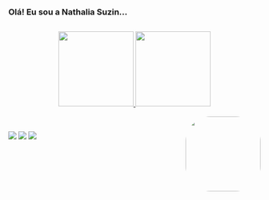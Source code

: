 ### Olá! Eu sou a Nathalia Suzin...

##

<div align="center">
  <a href="https://github.com/natsuzin">
  <img height="150em" src="https://github-readme-stats.vercel.app/api?username=natsuzin&show_icons=true&theme=dracula&include_all_commits=true&count_private=true"/>
  <img height="150em" src="https://github-readme-stats.vercel.app/api/top-langs/?username=natsuzin&layout=compact&langs_count=7&theme=dracula"/>
</div>
  
<div>
  <div style="display: inline_block"><br>
    <img align="right" height="150" style="border-radius:50px;"
    src="https://cdn.discordapp.com/attachments/887489105850671115/1046620844752912394/giphy.gif">
  </div>
  
##
    
  <a href="https://www.linkedin.com/in/nathaliasuzin/" target="_blank"><img src="https://img.shields.io/badge/-LinkedIn-%230077B5?style=for-the-badge&logo=linkedin&logoColor=white" target="_blank"></a> 
  <a href="mailto:suzinnath@gmail.com"><img src="https://img.shields.io/badge/-Gmail-%23333?style=for-the-badge&logo=gmail&logoColor=white" target="_blank"></a>
  <a href="https://www.instagram.com/nathaliasuzin/" target="_blank"><img src="https://img.shields.io/badge/-Instagram-%23E4405F?style=for-the-badge&logo=instagram&logoColor=white" target="_blank"></a>
  
</div>
